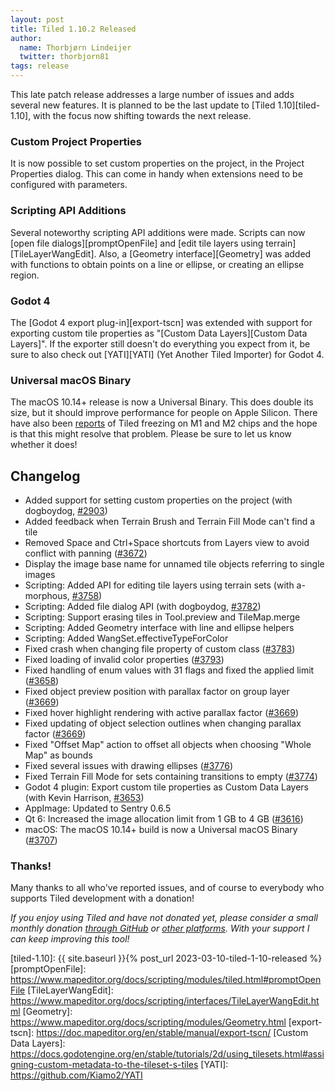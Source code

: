 ```yaml
---
layout: post
title: Tiled 1.10.2 Released
author:
  name: Thorbjørn Lindeijer
  twitter: thorbjorn81
tags: release
---
```


This late patch release addresses a large number of issues and adds several
new features. It is planned to be the last update to [Tiled 1.10][tiled-1.10],
with the focus now shifting towards the next release.

### Custom Project Properties

It is now possible to set custom properties on the project, in the Project
Properties dialog. This can come in handy when extensions need to be
configured with parameters.

### Scripting API Additions

Several noteworthy scripting API additions were made. Scripts can now [open
file dialogs][promptOpenFile] and [edit tile layers using
terrain][TileLayerWangEdit]. Also, a [Geometry interface][Geometry] was added
with functions to obtain points on a line or ellipse, or creating an ellipse
region.

### Godot 4

The [Godot 4 export plug-in][export-tscn] was extended with support for
exporting custom tile properties as "[Custom Data Layers][Custom Data
Layers]". If the exporter still doesn't do everything you expect from it, be
sure to also check out [YATI][YATI] (Yet Another Tiled Importer) for Godot 4.

### Universal macOS Binary

The macOS 10.14+ release is now a Universal Binary. This does double its size,
but it should improve performance for people on Apple Silicon. There have also
been [reports](https://discourse.mapeditor.org/t/it-cant-work-well-on-apple-m1-pro-monterey/5814)
of Tiled freezing on M1 and M2 chips and the hope is that this might resolve
that problem. Please be sure to let us know whether it does!

Changelog
---------

*   Added support for setting custom properties on the project (with dogboydog, [#2903](https://github.com/mapeditor/tiled/issues/2903))
*   Added feedback when Terrain Brush and Terrain Fill Mode can't find a tile
*   Removed Space and Ctrl+Space shortcuts from Layers view to avoid conflict with panning ([#3672](https://github.com/mapeditor/tiled/issues/3672))
*   Display the image base name for unnamed tile objects referring to single images
*   Scripting: Added API for editing tile layers using terrain sets (with a-morphous, [#3758](https://github.com/mapeditor/tiled/pull/3758))
*   Scripting: Added file dialog API (with dogboydog, [#3782](https://github.com/mapeditor/tiled/pull/3782))
*   Scripting: Support erasing tiles in Tool.preview and TileMap.merge
*   Scripting: Added Geometry interface with line and ellipse helpers
*   Scripting: Added WangSet.effectiveTypeForColor
*   Fixed crash when changing file property of custom class ([#3783](https://github.com/mapeditor/tiled/issues/3783))
*   Fixed loading of invalid color properties ([#3793](https://github.com/mapeditor/tiled/issues/3793))
*   Fixed handling of enum values with 31 flags and fixed the applied limit ([#3658](https://github.com/mapeditor/tiled/issues/3658))
*   Fixed object preview position with parallax factor on group layer ([#3669](https://github.com/mapeditor/tiled/issues/3669))
*   Fixed hover highlight rendering with active parallax factor ([#3669](https://github.com/mapeditor/tiled/issues/3669))
*   Fixed updating of object selection outlines when changing parallax factor ([#3669](https://github.com/mapeditor/tiled/issues/3669))
*   Fixed "Offset Map" action to offset all objects when choosing "Whole Map" as bounds
*   Fixed several issues with drawing ellipses ([#3776](https://github.com/mapeditor/tiled/pull/3776))
*   Fixed Terrain Fill Mode for sets containing transitions to empty ([#3774](https://github.com/mapeditor/tiled/pull/3774))
*   Godot 4 plugin: Export custom tile properties as Custom Data Layers (with Kevin Harrison, [#3653](https://github.com/mapeditor/tiled/pull/3653))
*   AppImage: Updated to Sentry 0.6.5
*   Qt 6: Increased the image allocation limit from 1 GB to 4 GB ([#3616](https://github.com/mapeditor/tiled/issues/3616))
*   macOS: The macOS 10.14+ build is now a Universal macOS Binary ([#3707](https://github.com/mapeditor/tiled/issues/3707))

### Thanks!

Many thanks to all who've reported issues, and of course to everybody who
supports Tiled development with a donation!

_If you enjoy using Tiled and have not donated yet, please consider a small monthly donation [through GitHub](https://github.com/sponsors/bjorn) or [other platforms](https://www.mapeditor.org/donate). With your support I can keep improving this tool!_

[tiled-1.10]: {{ site.baseurl }}{% post_url 2023-03-10-tiled-1-10-released %}
[promptOpenFile]: https://www.mapeditor.org/docs/scripting/modules/tiled.html#promptOpenFile
[TileLayerWangEdit]: https://www.mapeditor.org/docs/scripting/interfaces/TileLayerWangEdit.html
[Geometry]: https://www.mapeditor.org/docs/scripting/modules/Geometry.html
[export-tscn]: https://doc.mapeditor.org/en/stable/manual/export-tscn/
[Custom Data Layers]: https://docs.godotengine.org/en/stable/tutorials/2d/using_tilesets.html#assigning-custom-metadata-to-the-tileset-s-tiles
[YATI]: https://github.com/Kiamo2/YATI
